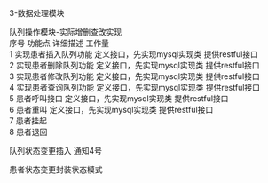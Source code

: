 3-数据处理模块

队列操作模块-实际增删查改实现											
序号	功能点	详细描述	工作量								
1	实现患者插入队列功能	定义接口，先实现mysql实现类 提供restful接口									
2	实现患者删除队列功能	定义接口，先实现mysql实现类 提供restful接口									
3	实现患者修改队列功能	定义接口，先实现mysql实现类 提供restful接口									
4	实现患者查询队列功能	定义接口，先实现mysql实现类 提供restful接口									
5	患者呼叫接口	定义接口，先实现mysql实现类 提供restful接口									
6	患者重叫	定义接口，先实现mysql实现类 提供restful接口									
7	患者挂起										
8	患者退回										

队列状态变更插入 通知4号  

患者状态变更封装状态模式
